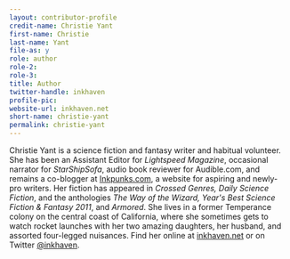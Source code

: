 ```yaml
---
layout: contributor-profile
credit-name: Christie Yant
first-name: Christie
last-name: Yant
file-as: y
role: author
role-2:
role-3:
title: Author
twitter-handle: inkhaven
profile-pic:
website-url: inkhaven.net
short-name: christie-yant
permalink: christie-yant
---
```


Christie Yant is a science fiction and fantasy writer and habitual volunteer. She has been an Assistant Editor for _Lightspeed Magazine_, occasional narrator for _StarShipSofa_, audio book reviewer for Audible.com, and remains a co-blogger at [Inkpunks.com](http://Inkpunks.com), a website for aspiring and newly-pro writers. Her fiction has appeared in _Crossed Genres, Daily Science Fiction_, and the anthologies _The Way of the Wizard, Year's Best Science Fiction & Fantasy 2011_, and _Armored_. She lives in a former Temperance colony on the central coast of California, where she sometimes gets to watch rocket launches with her two amazing daughters, her husband, and assorted four-legged nuisances. Find her online at [inkhaven.net](http://inkhaven.net/) or on Twitter [@inkhaven](https://twitter.com/inkhaven).
